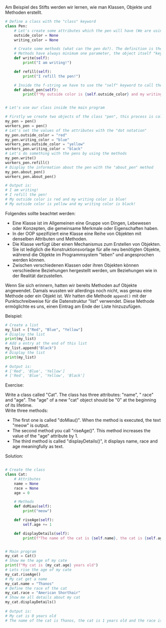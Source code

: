 Am Beispiel des Stifts werden wir lernen, wie man Klassen, Objekte und Methoden erstellt.

```python
# Define a class with the "class" keyword
class Pen:
    # Let's create some attributes which the pen will have (We are using "None" to assign "no value"
    outside_color = None
    writing_color = None

    # Create some methods (what can the pen do?). The definition is the same as functions.
    # Methods have always minimum one parameter, the object itself "keyword self"
    def write(self):
        print("I am writing!")

    def refill(self):
        print("I refill the pen!")

    # Inside the f-string we have to use the "self" keyword to call the object "itself"
    def about_pen(self):
        print(f"My outside color is {self.outside_color} and my writing color is {self.writing_color}! ")


# Let's use our class inside the main program

# Firstly we create two objects of the class "pen", this process is called "create instance of class"
my_pen = pen()
workers_pen = pen()
# Let's set the values of the attributes with the "dot notation"
my_pen.outside_color = "red"
my_pen.writing_color = "blue"
workers_pen.outside_color = "yellow"
workers_pen.writing_color = "black"
# Let's do something with the pens by using the methods
my_pen.write()
workers_pen.refill()
# Display the information about the pen with the "about_pen" method
my_pen.about_pen()
workers_pen.about_pen()

# Output is:
# I am writing!
# I refill the pen!
# My outside color is red and my writing color is blue! 
# My outside color is yellow and my writing color is black!  
```

Folgendes sollte beachtet werden:
- Eine Klasse ist im Allgemeinen eine Gruppe von Dingen, Lebewesen oder Konzepten, die gemeinsame Merkmale oder Eigenschaften haben.
- In der OOP spezifiziert eine Klasse eine Reihe von Objekten mit denselben Attributen und Methoden.
- Die Klasse verfügt über einen Mechanismus zum Erstellen von Objekten. Sie ist lediglich die Konstruktionsvorlage für alle neu benötigten Objekte, während die Objekte im Programmsystem "leben" und angesprochen werden können.
- Zwischen verschiedenen Klassen oder ihren Objekten können verschiedene Beziehungen hergestellt werden, um Beziehungen wie in der Realität darzustellen.

Wenn Sie sich erinnern, hatten wir bereits Methoden auf Objekte angewendet. Damals wussten wir allerdings noch nicht, was genau eine Methode oder ein Objekt ist. Wir hatten die Methode `append()` mit der Punktschreibweise für die Datenstruktur "list" verwendet. Diese Methode ermöglichte es uns, einen Eintrag am Ende der Liste hinzuzufügen.

Beispiel:
```python
# Create a list
my_list = ["Red", "Blue", "Yellow"]
# Display the list
print(my_list)
# Add a entry at the end of this list
my_list.append("Black")
# Display the list
print(my_list)
  
# Output is:
# ['Red', 'Blue', 'Yellow']
# ['Red', 'Blue', 'Yellow', 'Black']
```


Exercise:

Write a class called "Cat". The class has three attributes: "name", " race" and "age". The "age" of a new "cat" object should be "0" at the beginning of its lifetime.  
Write three methods:
- The first one is called "doMiau()". When the method is executed, the text "meow" is output.
- The second method you call "riseAge()". This method increases the value of the "age" attribute by 1.
- The third method is called "displayDetails()", it displays name, race and age meaningfully as text.

Solution:
```python
  
# Create the class
class Cat:
    # Attributes
    name = None
    race = None
    age = 0

    # Methods
    def doMiau(self):
        print("meow")

    def riseAge(self):
        self.age += 1

    def displayDetails(self):
        print(f"The name of the cat is {self.name}, the cat is {self.age} years old and the race is an {self.race}!")


# Main program
my_cat = Cat()
# Show me the age of my cate
print(f"My cat is {my_cat.age} years old")
# Lets rise the age of my cate
my_cat.riseAge()
# My cat get a name
my_cat.name = "Thanos"
# Define the race of the cat
my_cat.race = "American Shorthair"
# Show me all details about my cat
my_cat.displayDetails()
  
# Output is:
# My cat is 0 years old
# The name of the cat is Thanos, the cat is 1 years old and the race is an American Shorthair!
```




